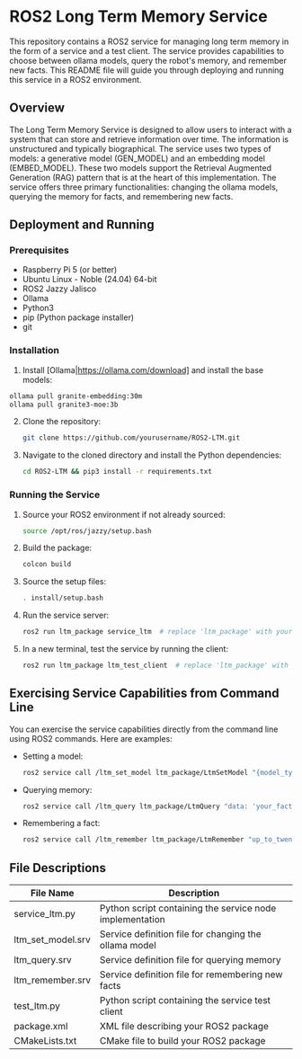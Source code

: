 # ROS2 Long Term Memory Service

This repository contains a ROS2 service for managing long term memory in the form of a service and a test client. The service provides capabilities to choose between ollama models, query the robot's memory, and remember new facts. This README file will guide you through deploying and running this service in a ROS2 environment.

## Overview

The Long Term Memory Service is designed to allow users to interact with a system that can store and retrieve information over time. The information is unstructured and typically biographical. The service uses two types of models: a generative model (GEN_MODEL) and an embedding model (EMBED_MODEL). These two models support the Retrieval Augmented Generation (RAG) pattern that is at the heart of this implementation. The service offers three primary functionalities: changing the ollama models, querying the memory for facts, and remembering new facts.

## Deployment and Running

### Prerequisites
- Raspberry Pi 5 (or better)
- Ubuntu Linux - Noble (24.04) 64-bit
- ROS2 Jazzy Jalisco
- Ollama
- Python3
- pip (Python package installer)
- git

### Installation
1. Install [Ollama|https://ollama.com/download] and install the base models:
```bash
ollama pull granite-embedding:30m
ollama pull granite3-moe:3b
```
2. Clone the repository:
   ```bash
   git clone https://github.com/yourusername/ROS2-LTM.git
   ```
3. Navigate to the cloned directory and install the Python dependencies:
   ```bash
   cd ROS2-LTM && pip3 install -r requirements.txt
   ```

### Running the Service
1. Source your ROS2 environment if not already sourced:
   ```bash
   source /opt/ros/jazzy/setup.bash
   ```
2. Build the package:
   ```bash
   colcon build
   ```
3. Source the setup files:
   ```bash
   . install/setup.bash
   ```
4. Run the service server:
   ```bash
   ros2 run ltm_package service_ltm  # replace 'ltm_package' with your actual package name
   ```
5. In a new terminal, test the service by running the client:
   ```bash
   ros2 run ltm_package ltm_test_client  # replace 'ltm_package' with your actual package name
   ```

## Exercising Service Capabilities from Command Line
You can exercise the service capabilities directly from the command line using ROS2 commands. Here are examples:
- Setting a model:
  ```bash
  ros2 service call /ltm_set_model ltm_package/LtmSetModel "{model_type: 0, model_name: 'test_model'}"
  ```
- Querying memory:
  ```bash
  ros2 service call /ltm_query ltm_package/LtmQuery "data: 'your_fact'"
  ```
- Remembering a fact:
  ```bash
  ros2 service call /ltm_remember ltm_package/LtmRemember "up_to_twenty_topics_of_512_chars: ['your_topic','your_topic_2', 'your_topic_n']"
  ```

## File Descriptions

| File Name            | Description                                               |
|----------------------|-----------------------------------------------------------|
| service_ltm.py       | Python script containing the service node implementation  |
| ltm_set_model.srv    | Service definition file for changing the ollama model              |
| ltm_query.srv        | Service definition file for querying memory              |
| ltm_remember.srv     | Service definition file for remembering new facts         |
| test_ltm.py          | Python script containing the service test client          |
| package.xml          | XML file describing your ROS2 package                    |
| CMakeLists.txt       | CMake file to build your ROS2 package                     |